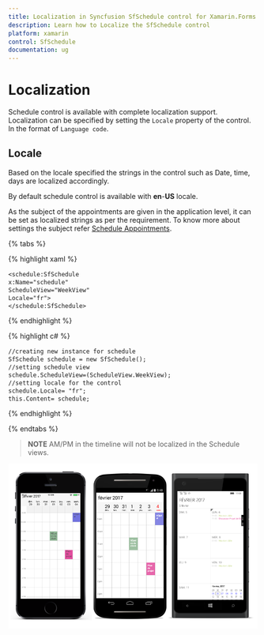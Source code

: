 ```yaml
---
title: Localization in Syncfusion SfSchedule control for Xamarin.Forms
description: Learn how to Localize the SfSchedule control
platform: xamarin
control: SfSchedule
documentation: ug
---
```


# Localization 

Schedule control is available with complete localization support. Localization can be specified by setting the `Locale` property of the control. In the format of `Language code`.

## Locale

Based on the locale specified the strings in the control such as Date, time, days are localized accordingly.

By default schedule control is available with **en**-**US** locale. 

As the subject of the appointments are given in the application level, it can be set as localized strings as per the requirement. To know more about settings the subject refer [Schedule Appointments](/xamarin/sfschedule/data-bindings "Schedule Appointments").

{% tabs %}

{% highlight xaml %}

    <schedule:SfSchedule
    x:Name="schedule" 
    ScheduleView="WeekView"
    Locale="fr">
    </schedule:SfSchedule>
	
{% endhighlight %}

{% highlight c# %}

    //creating new instance for schedule
    SfSchedule schedule = new SfSchedule();
    //setting schedule view 
    schedule.ScheduleView=(ScheduleView.WeekView);
    //setting locale for the control 
    schedule.Locale= "fr";
    this.Content= schedule;

{% endhighlight %}

{% endtabs %}

>**NOTE** AM/PM in the timeline will not be localized in the Schedule views.

![](Localization_images/Localization.png)
